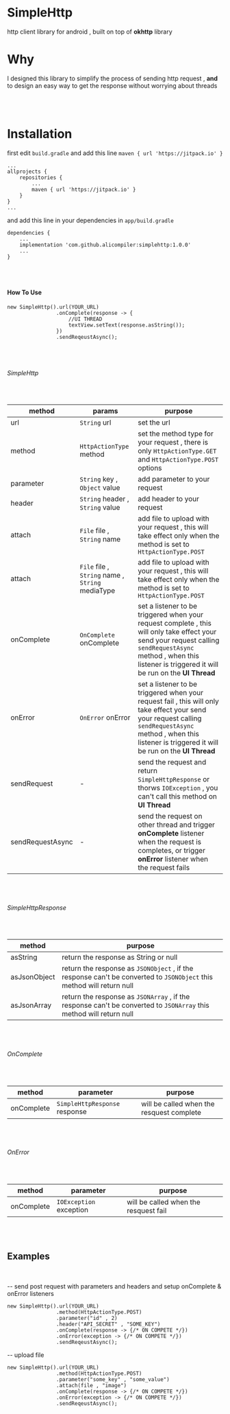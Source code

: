 # SimpleHttp

http client library for android , built on top of **okhttp** library 

# Why
I designed this library to simplify the process of sending http request , **and** to design an easy way to get the response without worrying about threads
 
<br><br>

# Installation

first edit `build.gradle` and add this line `maven { url 'https://jitpack.io' }`
    
    ...
    allprojects {
        repositories {
            ...
            maven { url 'https://jitpack.io' }
        }
    }
    ...
    
and add this line in your dependencies in `app/build.gradle`

    dependencies {
        ...
        implementation 'com.github.alicompiler:simplehttp:1.0.0'
        ...
    }
    
    
    
<br><br>
    
#### How To Use



    new SimpleHttp().url(YOUR_URL)
                    .onComplete(response -> {
                        //UI THREAD
                        textView.setText(response.asString());
                    })
                    .sendReqeustAsync();
                    

<br><br>
###### SimpleHttp
<br>

method | params | purpose
--------------- | --------- | -------------
url | `String` url |set the url 
method | `HttpActionType` method | set the method type for your request , there is only `HttpActionType.GET` and `HttpActionType.POST` options
parameter | `String` key , `Object` value | add parameter to your request
header | `String` header , `String` value | add header to your request
attach | `File` file , `String` name | add file to upload with your request , this will take effect only when the method is set to `HttpActionType.POST`
attach | `File` file , `String` name , `String` mediaType | add file to upload with your request , this will take effect only when the method is set to `HttpActionType.POST`
onComplete | `OnComplete` onComplete | set a listener to be triggered when your request complete , this will only take effect your send your request calling `sendRequestAsync` method , when this listener is triggered it will be run on the **UI Thread**
onError | `OnError` onError | set a listener to be triggered when your request fail , this will only take effect your send your request calling `sendRequestAsync` method , when this listener is triggered it will be run on the **UI Thread**
sendRequest | - | send the request and return `SimpleHttpResponse` or thorws `IOException` , you can't call this method on **UI Thread**
sendRequestAsync | - | send the request on other thread and trigger **onComplete** listener when the request is completes, or trigger **onError** listener when the request fails



<br><br>
###### SimpleHttpResponse
<br>


method | purpose
--------------- | -------------
asString | return the response as String or null
asJsonObject | return the response as `JSONObject` , if the response can't be converted to `JSONObject` this method will return null
asJsonArray | return the response as `JSONArray` , if the response can't be converted to `JSONArray` this method will return null

<br><br>
###### OnComplete
<br>

method | parameter | purpose
--------------- | ------------- | ---------
onComplete | `SimpleHttpResponse` response | will be called when the resquest complete

<br><br>
###### OnError
<br>

method | parameter | purpose
--------------- | ------------- | ---------
onComplete | `IOException` exception | will be called when the resquest fail


<br><br>
## Examples
<br>

-- send post request with parameters and headers and setup onComplete & onError listeners

    new SimpleHttp().url(YOUR_URL)
                    .method(HttpActionType.POST)
                    .parameter("id" , 2)
                    .header("API_SECRET" , "SOME_KEY")
                    .onComplete(response -> {/* ON COMPETE */})
                    .onError(exception -> {/* ON COMPETE */})
                    .sendReqeustAsync();
                    

-- upload file

    new SimpleHttp().url(YOUR_URL)
                    .method(HttpActionType.POST)
                    .parameter("some_key" , "some_value")
                    .attach(file , "image")
                    .onComplete(response -> {/* ON COMPETE */})
                    .onError(exception -> {/* ON COMPETE */})
                    .sendReqeustAsync();

